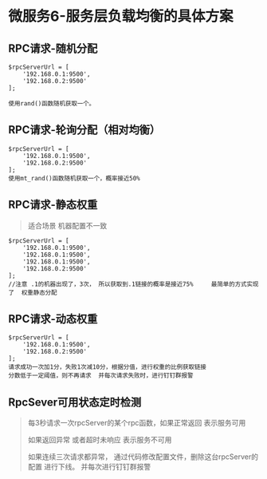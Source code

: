 # 微服务6-服务层负载均衡的具体方案

## RPC请求-随机分配

```
$rpcServerUrl = [
	'192.168.0.1:9500',
	'192.168.0.2:9500'
];

使用rand()函数随机获取一个。
```



## RPC请求-轮询分配（相对均衡）

```
$rpcServerUrl = [
	'192.168.0.1:9500',
	'192.168.0.2:9500'
];
使用mt_rand()函数随机获取一个，概率接近50% 
```



## RPC请求-静态权重

> 适合场景  机器配置不一致

```
$rpcServerUrl = [
	'192.168.0.1:9500',
	'192.168.0.1:9500',
	'192.168.0.1:9500',
	'192.168.0.2:9500'
];
//注意 .1的机器出现了，3次， 所以获取到.1链接的概率是接近75%     最简单的方式实现了  权重静态分配
```



## RPC请求-动态权重

```
$rpcServerUrl = [
	'192.168.0.1:9500',
	'192.168.0.2:9500'
];
请求成功一次加1分，失败1次减10分，根据分值，进行权重的比例获取链接
分数低于一定阈值，则不再请求  并每次请求失败时，进行钉钉群报警
```





## RpcSever可用状态定时检测

> 每3秒请求一次rpcServer的某个rpc函数，如果正常返回  表示服务可用
>
> 如果返回异常 或者超时未响应  表示服务不可用
>
> 如果连续三次请求都异常， 通过代码修改配置文件，删除这台rpcServer的配置  进行下线。 并每次进行钉钉群报警
>
> 